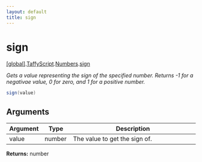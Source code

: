 ```yaml
---
layout: default
title: sign
---
```


# sign

[\[global\]]({{site.baseurl}}/docs/).[TaffyScript]({{site.baseurl}}/docs/TaffyScript/).[Numbers]({{site.baseurl}}/docs/TaffyScript/Numbers/).[sign]({{site.baseurl}}/docs/TaffyScript/Numbers/sign/)

_Gets a value representing the sign of the specified number. Returns -1 for a negativae value, 0 for zero, and 1 for a positive number._

```cs
sign(value)
```

## Arguments

<table>
  <col width="15%">
  <col width="15%">
  <thead>
    <tr>
      <th>Argument</th>
      <th>Type</th>
      <th>Description</th>
    </tr>
  </thead>
  <tbody>
    <tr>
      <td>value</td>
      <td>number</td>
      <td>The value to get the sign of.</td>
    </tr>
  </tbody>
</table>

**Returns:** number
